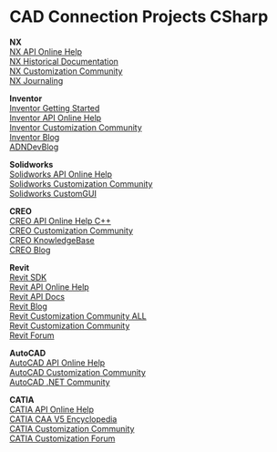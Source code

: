 # CAD Connection Projects CSharp

**NX**<br/>
[NX API Online Help](https://support.sw.siemens.com/en-US/)<br/>
[NX Historical Documentation](https://www.sw.siemens.com/en-US/support-services/historical/)<br/>
[NX Customization Community](https://community.sw.siemens.com/s/topic/0TO4O000000MiiWWAS/nx-customization-and-programming)<br/>
[NX Journaling](https://nxjournaling.com/)<br/>

**Inventor**<br/>
[Inventor Getting Started](https://aps.autodesk.com/developer/overview/inventor)<br/>
[Inventor API Online Help](https://help.autodesk.com/view/INVNTOR/2024/ENU/?guid=UserManualIndex)<br/>
[Inventor Customization Community](https://forums.autodesk.com/t5/inventor-programming-ilogic/bd-p/120)<br/>
[Inventor Blog](https://modthemachine.typepad.com/)<br/>
[ADNDevBlog](https://adndevblog.typepad.com/)<br/>

**Solidworks**<br/>
[Solidworks API Online Help](https://help.solidworks.com/2022/english/api/SWHelp_List.html?id=584c95f77aef42c6a0e7393627f22994#Pg0)<br/>
[Solidworks Customization Community](https://forum.solidworks.com/)<br/>
[Solidworks CustomGUI](https://prototechsolutions.com/cad-notes/custom-gui-solidworks/)<br/>

**CREO**<br/>
[CREO API Online Help C++](https://support.ptc.com/help/creo_toolkit/otk_cpp_pma/r11.0/usascii/index.html#page/creo_toolkit/Online_Documentation_for_Creo_Object_TOOLKIT_C_APIWizard.html#)<br/>
[CREO Customization Community](https://community.ptc.com/t5/Customization/bd-p/customization)<br/>
[CREO KnowledgeBase](https://www.ptc.com/en/support/search/)<br/>
[CREO Blog](https://creocustomization.com)<br/>

**Revit**<br/>
[Revit SDK](https://aps.autodesk.com/developer/overview/revit)<br/>
[Revit API Online Help](https://www.revitapidocs.com/2024/91957e18-2935-006c-83ab-3b5b9dbb5928.htm)<br/>
[Revit API Docs](https://apidocs.co/apps/revit/2024/d4648875-d41a-783b-d5f4-638df39ee413.htm)<br/>
[Revit Blog](https://thebuildingcoder.typepad.com/)<br/>
[Revit Customization Community ALL](https://forums.autodesk.com/t5/revit-products/ct-p/2003)<br/>
[Revit Customization Community](https://forums.autodesk.com/t5/revit-api-forum/bd-p/160)<br/>
[Revit Forum](https://www.revitforum.org/)<br/>

**AutoCAD**<br/>
[AutoCAD API Online Help](https://help.autodesk.com/view/OARX/2025/ENU/?guid=GUID-C3F3C736-40CF-44A0-9210-55F6A939B6F2)<br/>
[AutoCAD Customization Community](https://forums.autodesk.com/t5/autocad-customization/ct-p/AutoCADTopic1)<br/>
[AutoCAD .NET Community](https://forums.autodesk.com/t5/net/bd-p/152)<br/>

**CATIA**<br/>
[CATIA API Online Help](https://catiadesign.org/_doc/V5Automation/)<br/>
[CATIA CAA V5 Encyclopedia](http://catiadoc.free.fr/online/CAAScdBase/CAAScdAutomationSiteMap.htm)<br/>
[CATIA Customization Community](http://catiadoc.free.fr/online/CAAScdBase/CAAScdAutomationSiteMap.htm)<br/>
[CATIA Customization Forum](https://www.3dcadforums.com/forums/catia-forum.10/page-2)<br/>
